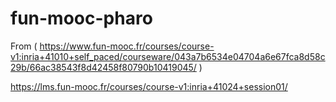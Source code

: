 # fun-mooc-pharo
From ( https://www.fun-mooc.fr/courses/course-v1:inria+41010+self_paced/courseware/043a7b6534e04704a6e67fca8d58c29b/66ac38543f8d42458f80790b10419045/ )

https://lms.fun-mooc.fr/courses/course-v1:inria+41024+session01/
